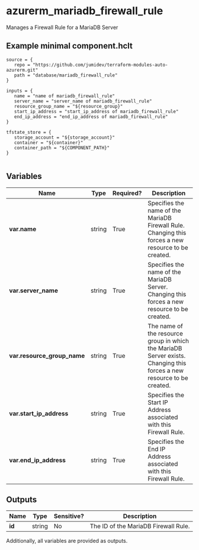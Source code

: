 # azurerm_mariadb_firewall_rule

Manages a Firewall Rule for a MariaDB Server

## Example minimal component.hclt

```hcl
source = {
   repo = "https://github.com/jumidev/terraform-modules-auto-azurerm.git" 
   path = "database/mariadb_firewall_rule" 
}

inputs = {
   name = "name of mariadb_firewall_rule" 
   server_name = "server_name of mariadb_firewall_rule" 
   resource_group_name = "${resource_group}" 
   start_ip_address = "start_ip_address of mariadb_firewall_rule" 
   end_ip_address = "end_ip_address of mariadb_firewall_rule" 
}

tfstate_store = {
   storage_account = "${storage_account}" 
   container = "${container}" 
   container_path = "${COMPONENT_PATH}" 
}


```

## Variables

| Name | Type | Required? |  Description |
| ---- | ---- | --------- |  ----------- |
| **var.name** | string | True | Specifies the name of the MariaDB Firewall Rule. Changing this forces a new resource to be created. | 
| **var.server_name** | string | True | Specifies the name of the MariaDB Server. Changing this forces a new resource to be created. | 
| **var.resource_group_name** | string | True | The name of the resource group in which the MariaDB Server exists. Changing this forces a new resource to be created. | 
| **var.start_ip_address** | string | True | Specifies the Start IP Address associated with this Firewall Rule. | 
| **var.end_ip_address** | string | True | Specifies the End IP Address associated with this Firewall Rule. | 



## Outputs

| Name | Type | Sensitive? | Description |
| ---- | ---- | --------- | --------- |
| **id** | string | No  | The ID of the MariaDB Firewall Rule. | 

Additionally, all variables are provided as outputs.
